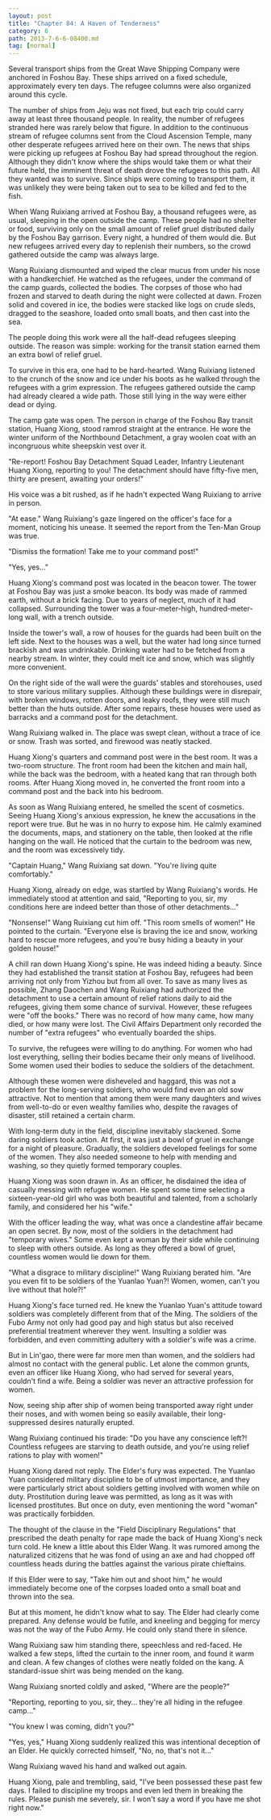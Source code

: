 ```yaml
---
layout: post
title: "Chapter 84: A Haven of Tenderness"
category: 6
path: 2013-7-6-6-08400.md
tag: [normal]
---
```


Several transport ships from the Great Wave Shipping Company were anchored in Foshou Bay. These ships arrived on a fixed schedule, approximately every ten days. The refugee columns were also organized around this cycle.

The number of ships from Jeju was not fixed, but each trip could carry away at least three thousand people. In reality, the number of refugees stranded here was rarely below that figure. In addition to the continuous stream of refugee columns sent from the Cloud Ascension Temple, many other desperate refugees arrived here on their own. The news that ships were picking up refugees at Foshou Bay had spread throughout the region. Although they didn't know where the ships would take them or what their future held, the imminent threat of death drove the refugees to this path. All they wanted was to survive. Since ships were coming to transport them, it was unlikely they were being taken out to sea to be killed and fed to the fish.

When Wang Ruixiang arrived at Foshou Bay, a thousand refugees were, as usual, sleeping in the open outside the camp. These people had no shelter or food, surviving only on the small amount of relief gruel distributed daily by the Foshou Bay garrison. Every night, a hundred of them would die. But new refugees arrived every day to replenish their numbers, so the crowd gathered outside the camp was always large.

Wang Ruixiang dismounted and wiped the clear mucus from under his nose with a handkerchief. He watched as the refugees, under the command of the camp guards, collected the bodies. The corpses of those who had frozen and starved to death during the night were collected at dawn. Frozen solid and covered in ice, the bodies were stacked like logs on crude sleds, dragged to the seashore, loaded onto small boats, and then cast into the sea.

The people doing this work were all the half-dead refugees sleeping outside. The reason was simple: working for the transit station earned them an extra bowl of relief gruel.

To survive in this era, one had to be hard-hearted. Wang Ruixiang listened to the crunch of the snow and ice under his boots as he walked through the refugees with a grim expression. The refugees gathered outside the camp had already cleared a wide path. Those still lying in the way were either dead or dying.

The camp gate was open. The person in charge of the Foshou Bay transit station, Huang Xiong, stood ramrod straight at the entrance. He wore the winter uniform of the Northbound Detachment, a gray woolen coat with an incongruous white sheepskin vest over it.

"Re-report! Foshou Bay Detachment Squad Leader, Infantry Lieutenant Huang Xiong, reporting to you! The detachment should have fifty-five men, thirty are present, awaiting your orders!"

His voice was a bit rushed, as if he hadn't expected Wang Ruixiang to arrive in person.

"At ease." Wang Ruixiang's gaze lingered on the officer's face for a moment, noticing his unease. It seemed the report from the Ten-Man Group was true.

"Dismiss the formation! Take me to your command post!"

"Yes, yes..."

Huang Xiong's command post was located in the beacon tower. The tower at Foshou Bay was just a smoke beacon. Its body was made of rammed earth, without a brick facing. Due to years of neglect, much of it had collapsed. Surrounding the tower was a four-meter-high, hundred-meter-long wall, with a trench outside.

Inside the tower's wall, a row of houses for the guards had been built on the left side. Next to the houses was a well, but the water had long since turned brackish and was undrinkable. Drinking water had to be fetched from a nearby stream. In winter, they could melt ice and snow, which was slightly more convenient.

On the right side of the wall were the guards' stables and storehouses, used to store various military supplies. Although these buildings were in disrepair, with broken windows, rotten doors, and leaky roofs, they were still much better than the huts outside. After some repairs, these houses were used as barracks and a command post for the detachment.

Wang Ruixiang walked in. The place was swept clean, without a trace of ice or snow. Trash was sorted, and firewood was neatly stacked.

Huang Xiong's quarters and command post were in the best room. It was a two-room structure. The front room had been the kitchen and main hall, while the back was the bedroom, with a heated kang that ran through both rooms. After Huang Xiong moved in, he converted the front room into a command post and the back into his bedroom.

As soon as Wang Ruixiang entered, he smelled the scent of cosmetics. Seeing Huang Xiong's anxious expression, he knew the accusations in the report were true. But he was in no hurry to expose him. He calmly examined the documents, maps, and stationery on the table, then looked at the rifle hanging on the wall. He noticed that the curtain to the bedroom was new, and the room was excessively tidy.

"Captain Huang," Wang Ruixiang sat down. "You're living quite comfortably."

Huang Xiong, already on edge, was startled by Wang Ruixiang's words. He immediately stood at attention and said, "Reporting to you, sir, my conditions here are indeed better than those of other detachments..."

"Nonsense!" Wang Ruixiang cut him off. "This room smells of women!" He pointed to the curtain. "Everyone else is braving the ice and snow, working hard to rescue more refugees, and you're busy hiding a beauty in your golden house!"

A chill ran down Huang Xiong's spine. He was indeed hiding a beauty. Since they had established the transit station at Foshou Bay, refugees had been arriving not only from Yizhou but from all over. To save as many lives as possible, Zhang Daochen and Wang Ruixiang had authorized the detachment to use a certain amount of relief rations daily to aid the refugees, giving them some chance of survival. However, these refugees were "off the books." There was no record of how many came, how many died, or how many were lost. The Civil Affairs Department only recorded the number of "extra refugees" who eventually boarded the ships.

To survive, the refugees were willing to do anything. For women who had lost everything, selling their bodies became their only means of livelihood. Some women used their bodies to seduce the soldiers of the detachment.

Although these women were disheveled and haggard, this was not a problem for the long-serving soldiers, who would find even an old sow attractive. Not to mention that among them were many daughters and wives from well-to-do or even wealthy families who, despite the ravages of disaster, still retained a certain charm.

With long-term duty in the field, discipline inevitably slackened. Some daring soldiers took action. At first, it was just a bowl of gruel in exchange for a night of pleasure. Gradually, the soldiers developed feelings for some of the women. They also needed someone to help with mending and washing, so they quietly formed temporary couples.

Huang Xiong was soon drawn in. As an officer, he disdained the idea of casually messing with refugee women. He spent some time selecting a sixteen-year-old girl who was both beautiful and talented, from a scholarly family, and considered her his "wife."

With the officer leading the way, what was once a clandestine affair became an open secret. By now, most of the soldiers in the detachment had "temporary wives." Some even kept a woman by their side while continuing to sleep with others outside. As long as they offered a bowl of gruel, countless women would lie down for them.

"What a disgrace to military discipline!" Wang Ruixiang berated him. "Are you even fit to be soldiers of the Yuanlao Yuan?! Women, women, can't you live without that hole?!"

Huang Xiong's face turned red. He knew the Yuanlao Yuan's attitude toward soldiers was completely different from that of the Ming. The soldiers of the Fubo Army not only had good pay and high status but also received preferential treatment wherever they went. Insulting a soldier was forbidden, and even committing adultery with a soldier's wife was a crime.

But in Lin'gao, there were far more men than women, and the soldiers had almost no contact with the general public. Let alone the common grunts, even an officer like Huang Xiong, who had served for several years, couldn't find a wife. Being a soldier was never an attractive profession for women.

Now, seeing ship after ship of women being transported away right under their noses, and with women being so easily available, their long-suppressed desires naturally erupted.

Wang Ruixiang continued his tirade: "Do you have any conscience left?! Countless refugees are starving to death outside, and you're using relief rations to play with women!"

Huang Xiong dared not reply. The Elder's fury was expected. The Yuanlao Yuan considered military discipline to be of utmost importance, and they were particularly strict about soldiers getting involved with women while on duty. Prostitution during leave was permitted, as long as it was with licensed prostitutes. But once on duty, even mentioning the word "woman" was practically forbidden.

The thought of the clause in the "Field Disciplinary Regulations" that prescribed the death penalty for rape made the back of Huang Xiong's neck turn cold. He knew a little about this Elder Wang. It was rumored among the naturalized citizens that he was fond of using an axe and had chopped off countless heads during the battles against the various pirate chieftains.

If this Elder were to say, "Take him out and shoot him," he would immediately become one of the corpses loaded onto a small boat and thrown into the sea.

But at this moment, he didn't know what to say. The Elder had clearly come prepared. Any defense would be futile, and kneeling and begging for mercy was not the way of the Fubo Army. He could only stand there in silence.

Wang Ruixiang saw him standing there, speechless and red-faced. He walked a few steps, lifted the curtain to the inner room, and found it warm and clean. A few changes of clothes were neatly folded on the kang. A standard-issue shirt was being mended on the kang.

Wang Ruixiang snorted coldly and asked, "Where are the people?"

"Reporting, reporting to you, sir, they... they're all hiding in the refugee camp..."

"You knew I was coming, didn't you?"

"Yes, yes," Huang Xiong suddenly realized this was intentional deception of an Elder. He quickly corrected himself, "No, no, that's not it..."

Wang Ruixiang waved his hand and walked out again.

Huang Xiong, pale and trembling, said, "I've been possessed these past few days. I failed to discipline my troops and even led them in breaking the rules. Please punish me severely, sir. I won't say a word if you have me shot right now."